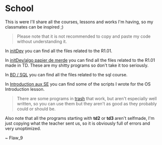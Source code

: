 # School

This is were I'll share all the courses, lessons and works I'm having, so my classmates can be inspired ;)

> Please note that it is not recommended to copy and paste my code without understanding it.

In [initDev](/initDev) you can find all the files related to the R1.01.

In [initDev/algo papier de merde](/initDev/algo-papier) you can find all the files related to the R1.01 made in TD. These are my shitty programs so don't take it too seriously.

In [BD / SQL](/bdsql) you can find all the files related to the sql course.

In [Introduction aux SE](/introSE) you can find some of the scripts I wrote for the OS Introduction lesson.

> There are some programs in [trash](/initDev/trash) that work, but aren't especially well written, so you can use them but they aren't as good as they probably could or should be.

Also note that all the programs starting with **td2** or **td3** aren't selfmade, I'm just copying what the teacher sent us, so it is obviously full of errors and very unoptimized.

~ Flaw_9